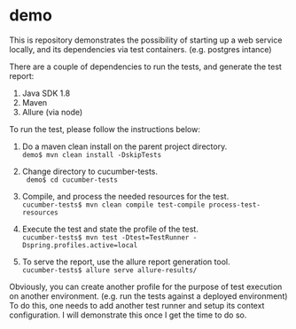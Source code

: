 # demo

This is repository demonstrates the possibility of starting up a web service locally, and its dependencies via test
containers. (e.g. postgres intance)  

There are a couple of dependencies to run the tests, and generate the test report:
1. Java SDK 1.8
2. Maven
3. Allure (via node)  

To run the test, please follow the instructions below:

1. Do a maven clean install on the parent project directory.  
``demo$ mvn clean install -DskipTests``  

2. Change directory to cucumber-tests.  
`` demo$ cd cucumber-tests``  

3. Compile, and process the needed resources for the test.  
``cucumber-tests$ mvn clean compile test-compile process-test-resources``  

4. Execute the test and state the profile of the test.  
``cucumber-tests$ mvn test -Dtest=TestRunner -Dspring.profiles.active=local``  

5. To serve the report, use the allure report generation tool.  
``cucumber-tests$ allure serve allure-results/``

Obviously, you can create another profile for the purpose of test execution on another environment. 
(e.g. run the tests against a deployed environment) To do this, one needs to add another test runner and setup its 
context configuration. I will demonstrate this once I get the time to do so.
